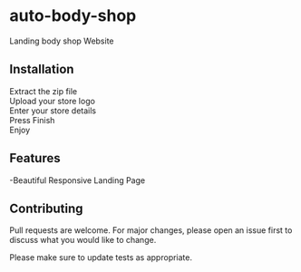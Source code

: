 # auto-body-shop
Landing body shop Website <br>

## Installation
Extract the zip file<br>
Upload your store logo<br>
Enter your store details<br>
Press Finish<br>
Enjoy

## Features
-Beautiful Responsive Landing Page

## Contributing
Pull requests are welcome. For major changes, please open an issue first to discuss what you would like to change.

Please make sure to update tests as appropriate.


